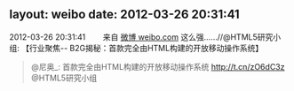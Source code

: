 layout: weibo
date: 2012-03-26 20:31:41
---
<meta name="referrer" content="no-referrer" />

2012-03-26 20:31:41  &nbsp;&nbsp;&nbsp;&nbsp;&nbsp;&nbsp; 来自 <a href="http://weibo.com/" rel="nofollow">微博 weibo.com</a>
这么强……//@HTML5研究小组: 【行业聚焦-- B2G揭秘：首款完全由HTML构建的开放移动操作系统】
>  @尼奥_: 首款完全由HTML构建的开放移动操作系统 http://t.cn/zO6dC3z @HTML5研究小组 ​​​
